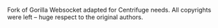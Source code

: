 Fork of Gorilla Websocket adapted for Centrifuge needs. All copyrights were left – huge respect to the original authors.
